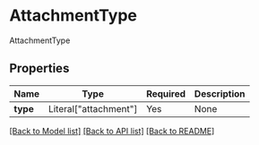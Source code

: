 # AttachmentType

AttachmentType

## Properties
Name | Type | Required | Description |
------------ | ------------- | ------------- | ------------- |
**type** | Literal["attachment"] | Yes | None |


[[Back to Model list]](../../README.md#documentation-for-models) [[Back to API list]](../../README.md#documentation-for-api-endpoints) [[Back to README]](../../README.md)
